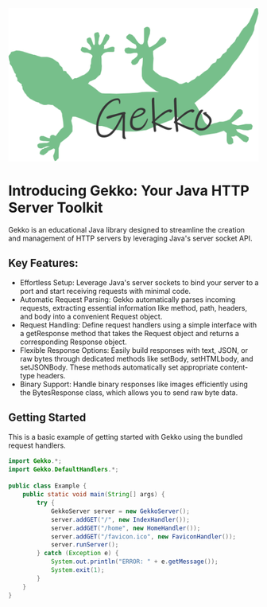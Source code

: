 ![Gekko](readmeAssets/GekkoLogo.png)

# Introducing Gekko: Your Java HTTP Server Toolkit

Gekko is an educational Java library designed to streamline the creation and management of HTTP servers by leveraging Java's server socket API.

## Key Features:

- Effortless Setup: Leverage Java's server sockets to bind your server to a port and start receiving requests with minimal code.
- Automatic Request Parsing: Gekko automatically parses incoming requests, extracting essential information like method, path, headers, and body into a convenient Request object.
- Request Handling: Define request handlers using a simple interface with a getResponse method that takes the Request object and returns a corresponding Response object.
- Flexible Response Options: Easily build responses with text, JSON, or raw bytes through dedicated methods like setBody, setHTMLbody, and setJSONBody. These methods automatically set appropriate content-type headers.
- Binary Support: Handle binary responses like images efficiently using the BytesResponse class, which allows you to send raw byte data.


## Getting Started

This is a basic example of getting started with Gekko using the bundled request handlers.

```java
import Gekko.*;
import Gekko.DefaultHandlers.*;

public class Example {
    public static void main(String[] args) {
        try {
            GekkoServer server = new GekkoServer();
            server.addGET("/", new IndexHandler());
            server.addGET("/home", new HomeHandler());
            server.addGET("/favicon.ico", new FaviconHandler());
            server.runServer();
        } catch (Exception e) {
            System.out.println("ERROR: " + e.getMessage());
            System.exit(1);
        }
    }
}
```
